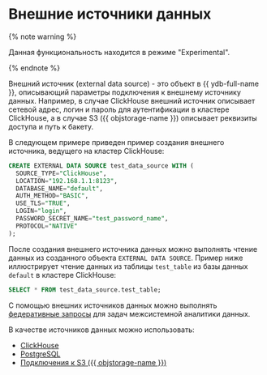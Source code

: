 # Внешние источники данных

{% note warning %}

Данная функциональность находится в режиме "Experimental".

{% endnote %}


Внешний источник (external data source) - это объект в {{ ydb-full-name }}, описывающий параметры подключения к внешнему источнику данных. Например, в случае ClickHouse внешний источник описывает сетевой адрес, логин и пароль для аутентификации в кластере ClickHouse, а в случае S3 ({{ objstorage-name }}) описывает реквизиты доступа и путь к бакету.

В следующем примере приведен пример создания внешнего источника, ведущего на кластер ClickHouse:

```sql
CREATE EXTERNAL DATA SOURCE test_data_source WITH (
  SOURCE_TYPE="ClickHouse",
  LOCATION="192.168.1.1:8123",
  DATABASE_NAME="default",
  AUTH_METHOD="BASIC",
  USE_TLS="TRUE",
  LOGIN="login",
  PASSWORD_SECRET_NAME="test_password_name",
  PROTOCOL="NATIVE"
);
```

После создания внешнего источника данных можно выполнять чтение данных из созданного объекта `EXTERNAL DATA SOURCE`. Пример ниже иллюстрирует чтение данных из таблицы `test_table` из базы данных `default` в кластере ClickHouse:

```sql
SELECT * FROM test_data_source.test_table;
```

С помощью внешних источников данных можно выполнять [федеративные запросы](../federated_query/index.md) для задач межсистемной аналитики данных.

В качестве источников данных можно использовать:
- [ClickHouse](../federated_query/clickhouse.md)
- [PostgreSQL](../federated_query/postgresql.md)
- [Подключения к S3 ({{ objstorage-name }})](../federated_query/s3/external_data_source.md)

